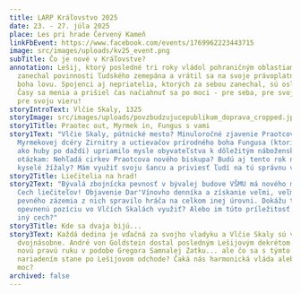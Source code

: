 ```yaml
---
title: LARP Kráľovstvo 2025
date: 23. - 27. júla 2025
place: Les pri hrade Červený Kameň
linkFbEvent: https://www.facebook.com/events/1769962223443715
image: src/images/uploads/kv25_event.png
subTitle: Čo je nové v Kráľovstve?
annotation: Lešij, ktorý posledné tri roky vládol pohraničným oblastiam,
  zanechal povinnosti ľudského zemepána a vrátil sa na svoje právoplatné miesto
  boha lovu. Spojenci aj nepriatelia, ktorých za sebou zanechal, sú oslabení.
  Časy sa menia a prišiel čas načiahnuť sa po moci - pre seba, pre svojho kráľa,
  pre svoju vieru!
storyIntroText: Vlčie Skaly, 1325
storyImage: src/images/uploads/povzbudzujucepublikum_doprava_cropped.jpg
story1Title: Praotec out, Myrmek in, Fungus s vami
story1Text: "Vlčie Skaly, pútnické mesto? Minuloročné zjavenie Praotcovej hlavy,
  Myrmekovej dcéry Zirnitry a uctievačov prírodného boha Fungusa (ktorí rastú
  ako huby po daždi) upriamilo mysle obyvateľstva k dôležitým náboženským
  otázkam: Nehľadá cirkev Praotcova nového biskupa? Budú aj tento rok na púti
  kyselé žížaly? Mám využiť svoju šancu a priviesť ľudí na tú správnu vieru?"
story2Title: Liečitelia na hrad!
story2Text: "Bývalá zbojnícka pevnosť v bývalej budove VŠMU má nového majiteľa:
  Cech liečiteľov! Objavenie Dar'Vínovho denníka a získanie veľmi, veľmi, veľmi
  pevného zázemia z nich spravilo hráča na celkom inej úrovni. Dokážu túto svoju
  opevnenú pozíciu vo Vlčích Skalách využiť? Alebo im túto príležitosť vyfúkne
  iný cech?"
story3Title: Kde sa dvaja bijú...
story3Text: Každá dedina je vďačná za svojho vladyku a Vlčie Skaly sú vďačné
  dvojnásobne. André von Goldstein dostal posledným Lešijovým dekrétom svoju
  novú pravú ruku v podobe Gregora Samnalej Zatku... ale čo sa s týmto
  nariadením stane po Lešijovom odchode? Čaká nás harmonická vláda alebo boj o
  moc?
archived: false
---
```

